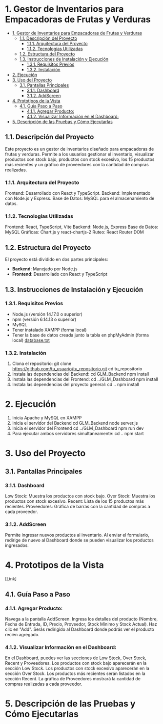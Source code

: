 # 1. Gestor de Inventarios para Empacadoras de Frutas y Verduras

- [1. Gestor de Inventarios para Empacadoras de Frutas y Verduras](#1-gestor-de-inventarios-para-empacadoras-de-frutas-y-verduras)
  - [1.1. Descripción del Proyecto](#11-descripción-del-proyecto)
    - [1.1.1. Arquitectura del Proyecto](#111-arquitectura-del-proyecto)
    - [1.1.2. Tecnologías Utilizadas](#112-tecnologías-utilizadas)
  - [1.2. Estructura del Proyecto](#12-estructura-del-proyecto)
  - [1.3. Instrucciones de Instalación y Ejecución](#13-instrucciones-de-instalación-y-ejecución)
    - [1.3.1. Requisitos Previos](#131-requisitos-previos)
    - [1.3.2. Instalación](#132-instalación)
- [2. Ejecución](#2-ejecución)
- [3. Uso del Proyecto](#3-uso-del-proyecto)
  - [3.1. Pantallas Principales](#31-pantallas-principales)
    - [3.1.1. Dashboard](#311-dashboard)
    - [3.1.2. AddScreen](#312-addscreen)
- [4. Prototipos de la Vista](#4-prototipos-de-la-vista)
  - [4.1. Guía Paso a Paso](#41-guía-paso-a-paso)
    - [4.1.1. Agregar Producto:](#411-agregar-producto)
    - [4.1.2. Visualizar Información en el Dashboard:](#412-visualizar-información-en-el-dashboard)
- [5. Descripción de las Pruebas y Cómo Ejecutarlas](#5-descripción-de-las-pruebas-y-cómo-ejecutarlas)


## 1.1. Descripción del Proyecto
Este proyecto es un gestor de inventarios diseñado para empacadoras de frutas y verduras. Permite a los usuarios gestionar el inventario, visualizar productos con stock bajo, productos con stock excesivo, los 15 productos más recientes y un gráfico de proveedores con la cantidad de compras realizadas.

### 1.1.1. Arquitectura del Proyecto
Frontend: Desarrollado con React y TypeScript.
Backend: Implementado con Node.js y Express.
Base de Datos: MySQL para el almacenamiento de datos.

### 1.1.2. Tecnologías Utilizadas
Frontend: React, TypeScript, Vite
Backend: Node.js, Express
Base de Datos: MySQL
Gráficas: Chart.js y react-chartjs-2
Ruteo: React Router DOM

## 1.2. Estructura del Proyecto
El proyecto está dividido en dos partes principales:

- **Backend**: Manejado por Node.js
- **Frontend**: Desarrollado con React y TypeScript

## 1.3. Instrucciones de Instalación y Ejecución

### 1.3.1. Requisitos Previos
- Node.js (versión 14.17.0 o superior)
- npm (versión 6.14.13 o superior)
- MySQL
- Tener instalado XAMPP (forma local)
- Tener la base de datos creada junto la tabla en phpMyAdmin (forma local) [database.txt](src/database/database.txt)

### 1.3.2. Instalación

1. Clona el repositorio:
    git clone https://github.com/tu_usuario/tu_repositorio.git
    cd tu_repositorio
2. Instala las dependencias del Backend:
    cd GLM_Backend
    npm install
3. Instala las dependencias del Frontend:
    cd ../GLM_Dashboard
    npm install
4. Instala las dependencias del proyecto general:
    cd ..
    npm install

# 2. Ejecución
1. Inicia Apache y MySQL en XAMPP
2. Inicia el servidor del Backend
    cd GLM_Backend
    node server.js
3. Inicia el servidor del Frontend
    cd ../GLM_Dashboard
    npm run dev
4. Para ejecutar ambos servidores simultaneamente:
    cd ..
    npm start

# 3. Uso del Proyecto
## 3.1. Pantallas Principales
### 3.1.1. Dashboard
Low Stock: Muestra los productos con stock bajo.
Over Stock: Muestra los productos con stock excesivo.
Recent: Lista de los 15 productos más recientes.
Proveedores: Gráfica de barras con la cantidad de compras a cada proveedor.
### 3.1.2. AddScreen
Permite ingresar nuevos productos al inventario.
Al enviar el formulario, redirige de nuevo al Dashboard donde se pueden visualizar los productos ingresados.
# 4. Prototipos de la Vista
[Link]
## 4.1. Guía Paso a Paso
### 4.1.1. Agregar Producto:
Navega a la pantalla AddScreen.
Ingresa los detalles del producto (Nombre, Fecha de Entrada, ID, Precio, Proveedor, Stock Mínimo y Stock Actual).
Haz clic en "Add".
Serás redirigido al Dashboard donde podrás ver el producto recién agregado.
### 4.1.2. Visualizar Información en el Dashboard:
En el Dashboard, puedes ver las secciones de Low Stock, Over Stock, Recent y Proveedores.
Los productos con stock bajo aparecerán en la sección Low Stock.
Los productos con stock excesivo aparecerán en la sección Over Stock.
Los productos más recientes serán listados en la sección Recent.
La gráfica de Proveedores mostrará la cantidad de compras realizadas a cada proveedor.
# 5. Descripción de las Pruebas y Cómo Ejecutarlas
